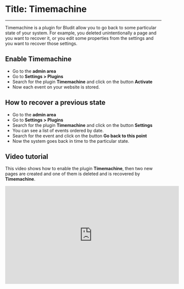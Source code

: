 # Title: Timemachine
<!-- Position: 2 -->
---
Timemachine is a plugin for Bludit allow you to go back to some particular state of your system. For example, you deleted unintentionally a page and you want to recover it, or you edit some properties from the settings and you want to recover those settings.

## Enable Timemachine
- Go to the **admin area**
- Go to **Settings > Plugins**
- Search for the plugin **Timemachine** and click on the button **Activate**
- Now each event on your website is stored.

## How to recover a previous state
- Go to the **admin area**
- Go to **Settings > Plugins**
- Search for the plugin **Timemachine** and click on the button **Settings**
- You can see a list of events ordered by date.
- Search for the event and click on the button **Go back to this point**
- Now the system goes back in time to the particular state.

## Video tutorial
This video shows how to enable the plugin **Timemachine**, then two new pages are created and one of them is deleted and is recovered by **Timemachine**.

<iframe width="560" height="315" src="https://www.youtube.com/embed/ENYp9k7W8ng?rel=0" frameborder="0" allowfullscreen></iframe>